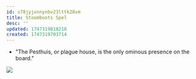 ```yaml
---
id: s78jyjxnnynbv23lttk28vm
title: Stoomboots Spel
desc: ''
updated: 1747319818218
created: 1747319703714
---
```


- "The Pesthuis, or plague house, is the only ominous presence on the board."

![](/assets/images/2025-05-15-07-36-02.png)